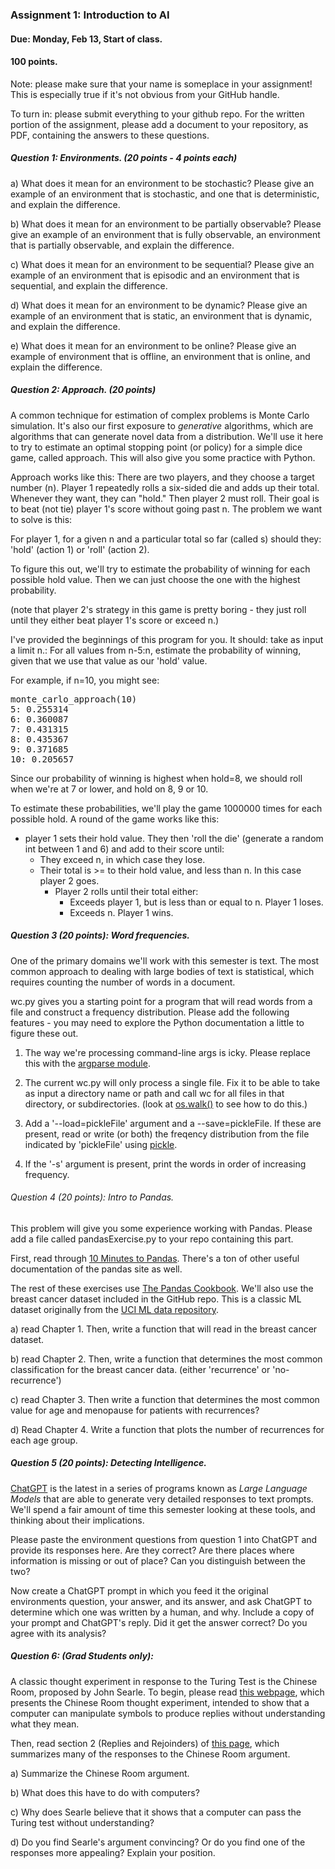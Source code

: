 
### Assignment 1: Introduction to AI

#### Due: Monday, Feb 13, Start of class.

#### 100 points.

Note: please make sure that your name is someplace in your assignment! This is especially true if it's not obvious from your GitHub handle.

To turn in: please submit everything to your github repo. For the written portion of the assignment, please add a document to your repository, as PDF, containing the answers to these questions.


##### Question 1: Environments. (20 points - 4 points each)

a) What does it mean for an environment to be stochastic? Please give an example of an environment that is stochastic, and one that is deterministic, and explain the difference.

b) What does it mean for an environment to be partially observable? Please give an example of an environment that is fully observable, an environment that is partially observable, and explain the difference.

c) What does it mean for an environment to be sequential? Please give an example of an environment that is episodic and an environment that is sequential, and explain the difference.

d) What does it mean for an environment to be dynamic? Please give an example of an environment that is static, an environment that is dynamic, and explain the difference. 

e) What does it mean for an environment to be online? Please give an example of environment that is offline, an environment that is online, and explain the difference.

##### Question 2: Approach. (20 points)

A common technique for estimation of complex problems is Monte Carlo simulation. It's also our first exposure to <i> generative</i> algorithms, which are algorithms that
can generate novel data from a distribution. We'll use it here to try to estimate 
an optimal stopping point (or policy) for a simple dice game, called approach. This will also give you some practice with Python.

Approach works like this: There are two players, and they choose a target number (n).
Player 1 repeatedly rolls a six-sided die and adds up their total. 
Whenever they want, they can "hold." Then player 2 must roll. Their goal is 
to beat (not tie) player 1's score without going past n. The problem we want to solve is this:

For player 1, for a given n and a particular total so far (called s) should they: 
'hold' (action 1) or 'roll' (action 2).

To figure this out, we'll try to estimate the probability of winning for each possible hold value. Then we can just choose the one with the highest probability.

(note that player 2's strategy in this game is pretty boring - they just roll until they either beat player 1's score or exceed n.)

I've provided the beginnings of this program for you. 
It should: take as input a limit n.:
  For all values from n-5:n, estimate the probability of winning, given that we use that value as our 'hold' value.

For example, if n=10, you might see:
<pre>
monte_carlo_approach(10)
5: 0.255314
6: 0.360087
7: 0.431315
8: 0.435367
9: 0.371685
10: 0.205657
</pre>

Since our probability of winning is highest when hold=8, we should roll when we're at 7 or lower, and hold on 8, 9 or 10.

To estimate these probabilities, we'll play the game 1000000 times for each possible hold. 
A round of the game works like this:
   - player 1 sets their hold value. They then 'roll the die' (generate a random int between 1 and 6) and add to their score until:
     - They exceed n, in which case they lose.
     - Their total is >= to their hold value, and less than n. In this case player 2 goes.
       - Player 2 rolls until their total either:
         - Exceeds player 1, but is less than or equal to n. Player 1 loses.
         - Exceeds n. Player 1 wins.
         
   

##### Question 3 (20 points): Word frequencies. 

One of the primary domains we'll  work with this semester is text. The most common approach to dealing with
  large bodies of text is statistical, which requires counting the number of words in a document.

wc.py gives you a starting point for a program that will read words from a file and construct a frequency distribution. Please add the following features - 
you may need to explore the Python documentation a little to figure these out.

1. The way we're processing command-line args is icky. Please replace this with the [argparse module](https://docs.python.org/3/library/argparse.html).

2. The current wc.py will only process a single file. Fix it to be able to take as input a directory name or path and call wc for all files in that directory, or subdirectories. (look at [os.walk()](https://docs.python.org/3/library/os.html) to see how to do this.)

3. Add a '--load=pickleFile' argument and a --save=pickleFile. If these are present, read or write (or both) the freqency distribution from the file indicated by 'pickleFile' using [pickle](https://docs.python.org/3/library/pickle.html).
4. 
   If the '-s' argument is present, print the words in order of increasing frequency.


###### Question 4 (20 points): Intro to Pandas. 

This problem will give you some experience working with Pandas. Please add a file called pandasExercise.py to your repo containing this part.

First, read through [10 Minutes to Pandas](https://pandas.pydata.org/docs/user_guide/10min.html#min). There's a ton of other useful documentation of the pandas site as well.

The rest of these exercises use [The Pandas Cookbook](https://github.com/jvns/pandas-cookbook).
We'll also use the breast cancer dataset included in the GitHub repo. This is a classic ML dataset originally from the [UCI ML data repository](https://archive.ics.uci.edu/ml/index.php).

a) read Chapter 1.  Then, write a function that will read in the breast cancer dataset.

b) read Chapter 2. Then, write a function that determines the most common classification for the breast cancer data. (either 'recurrence' or 'no-recurrence')

c) read Chapter 3. Then write a function that determines the most common value for age and menopause for patients with recurrences?

d) Read Chapter 4. Write a function that plots the number of recurrences for each age group.

##### Question 5 (20 points): Detecting Intelligence. 

[ChatGPT](https://openai.com/blog/chatgpt/) is the latest in a series of programs known as <i> Large Language Models</i> that are able to generate very detailed 
responses to text prompts. We'll spend a fair amount of time this semester looking at these tools, and thinking about their implications.

Please paste the environment questions from question 1 into ChatGPT and provide its responses here. Are they correct? Are there places where information is missing or out of place?
Can you distinguish between the two?

Now create a ChatGPT prompt in which you feed it the original environments question, your answer, and its answer, and ask ChatGPT to determine which one was written by a human, and why. Include a copy of your prompt and ChatGPT's reply. Did it get the answer correct? Do you agree with its analysis?

##### Question 6: (Grad Students only):  

A classic thought experiment in response to the Turing Test is the Chinese Room, proposed by John Searle.
To begin, please read [this webpage](https://mind.ilstu.edu/curriculum/searle_chinese_room/searle_chinese_room.html), which presents the Chinese Room thought experiment, intended to show that a computer can manipulate symbols to produce replies without understanding what they mean.

Then, read section 2 (Replies and Rejoinders) of [this page](https://iep.utm.edu/chineser/), which summarizes many of the responses to the Chinese Room argument.

a) Summarize the Chinese Room argument.

b) What does this have to do with computers? 

c) Why does Searle believe that it shows that a computer can pass the Turing test without understanding?

d) Do you find Searle's argument convincing? Or do you find one of the responses more appealing? Explain your position. 

